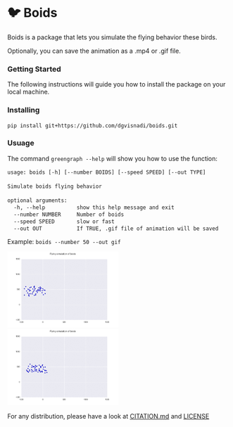 #  :bird: Boids

Boids is a package that lets you simulate the flying behavior these birds.

Optionally, you can save the animation as a .mp4 or .gif file.

### Getting Started

The following instructions will guide you how to install the package on your local machine.

### Installing

```
pip install git+https://github.com/dgvisnadi/boids.git
```

### Usuage

The command ```greengraph --help``` will show you how to use the function:

```
usage: boids [-h] [--number BOIDS] [--speed SPEED] [--out TYPE]

Simulate boids flying behavior

optional arguments:
  -h, --help          show this help message and exit
  --number NUMBER     Number of boids
  --speed SPEED       slow or fast
  --out OUT           If TRUE, .gif file of animation will be saved
```

Example: ```boids --number 50 --out gif```

<img src="/img/boids_slow.gif" width=50%/> <img src="/img/boids_fast.gif" width=50%/> 

For any distribution, please have a look at [CITATION.md](/CITATION.md) and [LICENSE](/LICENSE)
